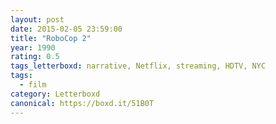 ```yaml
---
layout: post 
date: 2015-02-05 23:59:00
title: "RoboCop 2"
year: 1990
rating: 0.5
tags_letterboxd: narrative, Netflix, streaming, HDTV, NYC
tags:
  - film
category: Letterboxd
canonical: https://boxd.it/51B0T
---
```

